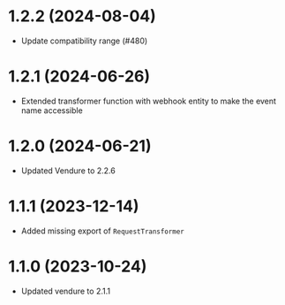 # 1.2.2 (2024-08-04)

- Update compatibility range (#480)

# 1.2.1 (2024-06-26)

- Extended transformer function with webhook entity to make the event name accessible

# 1.2.0 (2024-06-21)

- Updated Vendure to 2.2.6

# 1.1.1 (2023-12-14)

- Added missing export of `RequestTransformer`

# 1.1.0 (2023-10-24)

- Updated vendure to 2.1.1
